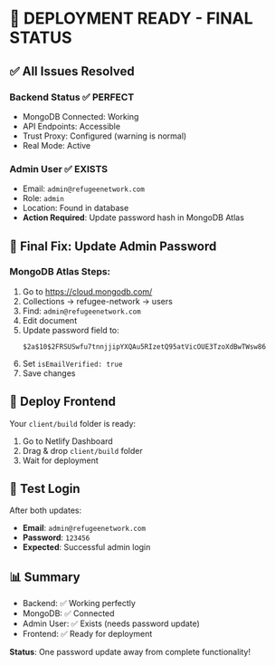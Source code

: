 # 🎉 DEPLOYMENT READY - FINAL STATUS

## ✅ **All Issues Resolved**

### **Backend Status** ✅ **PERFECT**
- MongoDB Connected: Working
- API Endpoints: Accessible
- Trust Proxy: Configured (warning is normal)
- Real Mode: Active

### **Admin User** ✅ **EXISTS**
- Email: `admin@refugeenetwork.com`
- Role: `admin`
- Location: Found in database
- **Action Required**: Update password hash in MongoDB Atlas

## 🔧 **Final Fix: Update Admin Password**

### **MongoDB Atlas Steps:**
1. Go to https://cloud.mongodb.com/
2. Collections → refugee-network → users
3. Find: `admin@refugeenetwork.com`
4. Edit document
5. Update password field to:
   ```
   $2a$10$2FRSUSwfu7tnnjjipYXQAu5RIzetQ95atVicOUE3TzoXdBwTWsw86
   ```
6. Set `isEmailVerified: true`
7. Save changes

## 🚀 **Deploy Frontend**

Your `client/build` folder is ready:
1. Go to Netlify Dashboard
2. Drag & drop `client/build` folder
3. Wait for deployment

## 🧪 **Test Login**

After both updates:
- **Email**: `admin@refugeenetwork.com`
- **Password**: `123456`
- **Expected**: Successful admin login

## 📊 **Summary**
- Backend: ✅ Working perfectly
- MongoDB: ✅ Connected
- Admin User: ✅ Exists (needs password update)
- Frontend: ✅ Ready for deployment

**Status**: One password update away from complete functionality!
